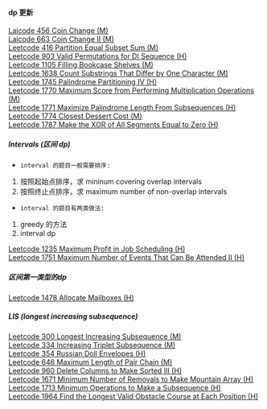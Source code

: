 #### dp 更新

[Laicode 456 Coin Change (M)](https://github.com/zjkang/ds_algorithm/blob/main/python/dp/laicode_0456_coin_change.py)\
[Laicode 663 Coin Change II (M)](https://github.com/zjkang/ds_algorithm/blob/main/python/dp/laicode_0663_coin_change_ii.py)\
[Leetcode 416 Partition Equal Subset Sum (M)](https://github.com/zjkang/ds_algorithm/blob/main/python/dp/leetcode_0416_partition_equal_subset_sum.py)\
[Leetcode 903 Valid Permutations for DI Sequence (H)](https://github.com/zjkang/ds_algorithm/blob/main/python/dp/leetcode_0903_valid_permutations_for_di_sequence.py)\
[Leetcode 1105 Filling Bookcase Shelves (M)](https://github.com/zjkang/ds_algorithm/blob/main/python/dp/leetcode_1105_filling_bookcase_shelves.py)\
[Leetcode 1638 Count Substrings That Differ by One Character (M)](https://github.com/zjkang/ds_algorithm/blob/main/python/dp/leetcode_1638_count_substrings_that_differ_by_one_character.py)\
[Leetcode 1745 Palindrome Partitioning IV (H)](https://github.com/zjkang/ds_algorithm/blob/main/python/dp/leetcode_1745_palindrome_partitioning_iv.py)\
[Leetcode 1770 Maximum Score from Performing Multiplication Operations (M)](https://github.com/zjkang/ds_algorithm/blob/main/python/dp/leetcode_1770_maximum_score_from_performing_multiplication_operations.py)\
[Leetcode 1771 Maximize Palindrome Length From Subsequences (H)](https://github.com/zjkang/ds_algorithm/blob/main/python/dp/leetcode_1771_maximize_palindrome_length_from_subsequences.py)\
[Leetcode 1774 Closest Dessert Cost (M)](https://github.com/zjkang/ds_algorithm/blob/main/python/dp/leetcode_1774_closest_dessert_cost.py)\
[Leetcode 1787 Make the XOR of All Segments Equal to Zero (H)](https://github.com/zjkang/ds_algorithm/blob/main/python/dp/leetcode_1787_make_the_xor_of_all_segments_equal_to_zero.py)

##### Intervals (区间 dp)

- `interval 的题目一般需要排序:`

1. 按照起始点排序，求 mininum covering overlap intervals
2. 按照终止点排序，求 maximum number of non-overlap intervals

- `interval 的题目有两类做法:`

1. greedy 的方法
2. interval dp

[Leetcode 1235 Maximum Profit in Job Scheduling (H)](https://github.com/zjkang/ds_algorithm/blob/main/python/dp/leetcode_1235_maximum_profit_in_job_scheduling.py)\
[Leetcode 1751 Maximum Number of Events That Can Be Attended II (H)](https://github.com/zjkang/ds_algorithm/blob/main/python/dp/leetcode_1751_maximum_number_of_events_that_can_be_attended_ii.py)

##### 区间第一类型的dp

[Leetcode 1478 Allocate Mailboxes (H)](https://github.com/zjkang/ds_algorithm/blob/main/python/dp/leetcode_1478_allocate_mailboxes.py)


##### LIS (longest increasing subsequence)

[Leetcode 300 Longest Increasing Subsequence (M)](https://github.com/zjkang/ds_algorithm/blob/main/python/dp/leetcode_0300_longest_increasing_subsequence.py)\
[Leetcode 334 Increasing Triplet Subsequence (M)](https://github.com/zjkang/ds_algorithm/blob/main/python/dp/leetcode_0334_increasing_triplet_subsequence.py)\
[Leetcode 354 Russian Doll Envelopes (H)](https://github.com/zjkang/ds_algorithm/blob/main/python/dp/leetcode_0354_russian_doll_envelopes.py)\
[Leetcode 646 Maximum Length of Pair Chain (M)](https://github.com/zjkang/ds_algorithm/blob/main/python/dp/leetcode_0646_maximum_length_of_pair_chain.py)\
[Leetcode 960 Delete Columns to Make Sorted III (H)](https://github.com/zjkang/ds_algorithm/blob/main/python/dp/leetcode_0960_delete_columns_to_make_sorted_iii.py)\
[Leetcode 1671 Minimum Number of Removals to Make Mountain Array (H)](https://github.com/zjkang/ds_algorithm/blob/main/python/dp/leetcode_1671_minimum_number_of_removals_to_make_mountain_array.py)\
[Leetcode 1713 Minimum Operations to Make a Subsequence (H)](https://github.com/zjkang/ds_algorithm/blob/main/python/dp/leetcode_1713_minimum_operations_to_make_a_subsequence.py)\
[Leetcode 1964 Find the Longest Valid Obstacle Course at Each Position (H)](https://github.com/zjkang/ds_algorithm/blob/main/python/dp/leetcode_1964_find_the_longest_valid_obstacle_course_at_each_position.py)

